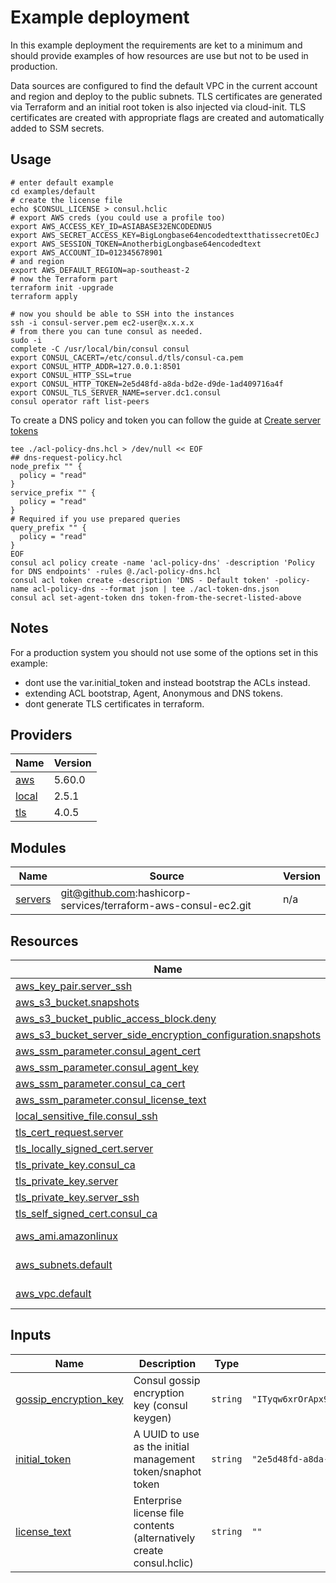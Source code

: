 # Example deployment

In this example deployment the requirements are ket to a minimum and should provide examples of how resources are use but not to be used in production.

Data sources are configured to find the default VPC in the current account and region and deploy to the public subnets. TLS certificates are generated via Terraform and an initial root token is also injected via cloud-init. TLS certificates are created with appropriate flags are created and automatically added to SSM secrets.

## Usage

    # enter default example
    cd examples/default
    # create the license file
    echo $CONSUL_LICENSE > consul.hclic
    # export AWS creds (you could use a profile too)
    export AWS_ACCESS_KEY_ID=ASIABASE32ENCODEDNU5
    export AWS_SECRET_ACCESS_KEY=BigLongbase64encodedtextthatissecretOEcJ
    export AWS_SESSION_TOKEN=AnotherbigLongbase64encodedtext
    export AWS_ACCOUNT_ID=012345678901
    # and region
    export AWS_DEFAULT_REGION=ap-southeast-2
    # now the Terraform part
    terraform init -upgrade
    terraform apply
    
    # now you should be able to SSH into the instances
    ssh -i consul-server.pem ec2-user@x.x.x.x
    # from there you can tune consul as needed.
    sudo -i
    complete -C /usr/local/bin/consul consul
    export CONSUL_CACERT=/etc/consul.d/tls/consul-ca.pem
    export CONSUL_HTTP_ADDR=127.0.0.1:8501
    export CONSUL_HTTP_SSL=true
    export CONSUL_HTTP_TOKEN=2e5d48fd-a8da-bd2e-d9de-1ad409716a4f
    export CONSUL_TLS_SERVER_NAME=server.dc1.consul
    consul operator raft list-peers

To create a DNS policy and token you can follow the guide at [Create server tokens](https://developer.hashicorp.com/consul/tutorials/get-started-vms/virtual-machine-gs-deploy#create-server-tokens)

    tee ./acl-policy-dns.hcl > /dev/null << EOF
    ## dns-request-policy.hcl
    node_prefix "" {
      policy = "read"
    }
    service_prefix "" {
      policy = "read"
    }
    # Required if you use prepared queries
    query_prefix "" {
      policy = "read"
    }
    EOF
    consul acl policy create -name 'acl-policy-dns' -description 'Policy for DNS endpoints' -rules @./acl-policy-dns.hcl
    consul acl token create -description 'DNS - Default token' -policy-name acl-policy-dns --format json | tee ./acl-token-dns.json
    consul acl set-agent-token dns token-from-the-secret-listed-above

## Notes

For a production system you should not use some of the options set in this example:
 - dont use the var.initial_token and instead bootstrap the ACLs instead.
 - extending ACL bootstrap, Agent, Anonymous and DNS tokens.
 - dont generate TLS certificates in terraform.

## Providers

| Name | Version |
|------|---------|
| <a name="provider_aws"></a> [aws](#provider\_aws) | 5.60.0 |
| <a name="provider_local"></a> [local](#provider\_local) | 2.5.1 |
| <a name="provider_tls"></a> [tls](#provider\_tls) | 4.0.5 |

## Modules

| Name | Source | Version |
|------|--------|---------|
| <a name="module_servers"></a> [servers](#module\_servers) | git@github.com:hashicorp-services/terraform-aws-consul-ec2.git | n/a |

## Resources

| Name | Type |
|------|------|
| [aws_key_pair.server_ssh](https://registry.terraform.io/providers/hashicorp/aws/latest/docs/resources/key_pair) | resource |
| [aws_s3_bucket.snapshots](https://registry.terraform.io/providers/hashicorp/aws/latest/docs/resources/s3_bucket) | resource |
| [aws_s3_bucket_public_access_block.deny](https://registry.terraform.io/providers/hashicorp/aws/latest/docs/resources/s3_bucket_public_access_block) | resource |
| [aws_s3_bucket_server_side_encryption_configuration.snapshots](https://registry.terraform.io/providers/hashicorp/aws/latest/docs/resources/s3_bucket_server_side_encryption_configuration) | resource |
| [aws_ssm_parameter.consul_agent_cert](https://registry.terraform.io/providers/hashicorp/aws/latest/docs/resources/ssm_parameter) | resource |
| [aws_ssm_parameter.consul_agent_key](https://registry.terraform.io/providers/hashicorp/aws/latest/docs/resources/ssm_parameter) | resource |
| [aws_ssm_parameter.consul_ca_cert](https://registry.terraform.io/providers/hashicorp/aws/latest/docs/resources/ssm_parameter) | resource |
| [aws_ssm_parameter.consul_license_text](https://registry.terraform.io/providers/hashicorp/aws/latest/docs/resources/ssm_parameter) | resource |
| [local_sensitive_file.consul_ssh](https://registry.terraform.io/providers/hashicorp/local/latest/docs/resources/sensitive_file) | resource |
| [tls_cert_request.server](https://registry.terraform.io/providers/hashicorp/tls/latest/docs/resources/cert_request) | resource |
| [tls_locally_signed_cert.server](https://registry.terraform.io/providers/hashicorp/tls/latest/docs/resources/locally_signed_cert) | resource |
| [tls_private_key.consul_ca](https://registry.terraform.io/providers/hashicorp/tls/latest/docs/resources/private_key) | resource |
| [tls_private_key.server](https://registry.terraform.io/providers/hashicorp/tls/latest/docs/resources/private_key) | resource |
| [tls_private_key.server_ssh](https://registry.terraform.io/providers/hashicorp/tls/latest/docs/resources/private_key) | resource |
| [tls_self_signed_cert.consul_ca](https://registry.terraform.io/providers/hashicorp/tls/latest/docs/resources/self_signed_cert) | resource |
| [aws_ami.amazonlinux](https://registry.terraform.io/providers/hashicorp/aws/latest/docs/data-sources/ami) | data source |
| [aws_subnets.default](https://registry.terraform.io/providers/hashicorp/aws/latest/docs/data-sources/subnets) | data source |
| [aws_vpc.default](https://registry.terraform.io/providers/hashicorp/aws/latest/docs/data-sources/vpc) | data source |

## Inputs

| Name | Description | Type | Default | Required |
|------|-------------|------|---------|:--------:|
| <a name="input_gossip_encryption_key"></a> [gossip\_encryption\_key](#input\_gossip\_encryption\_key) | Consul gossip encryption key (consul keygen) | `string` | `"ITyqw6xrOrApx9B6P6k+HdFH8UD9M1UXu8XL6ZzWWJM="` | no |
| <a name="input_initial_token"></a> [initial\_token](#input\_initial\_token) | A UUID to use as the initial management token/snaphot token | `string` | `"2e5d48fd-a8da-bd2e-d9de-1ad409716a4f"` | no |
| <a name="input_license_text"></a> [license\_text](#input\_license\_text) | Enterprise license file contents (alternatively create consul.hclic) | `string` | `""` | no |
